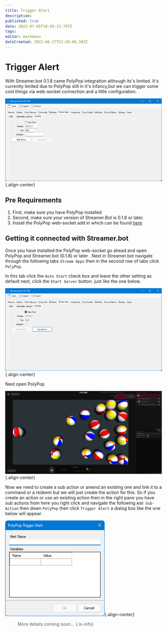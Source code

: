 ```yaml
---
title: Trigger-Alert
description: 
published: true
date: 2022-07-05T18:58:13.797Z
tags: 
editor: markdown
dateCreated: 2022-06-27T21:28:06.392Z
---
```


# Trigger Alert
With Streamer.bot 0.1.8 came PolyPop integration although its's limited. It's currently limited due to PolyPop still in it's infancy,but we can trigger some cool things via web-socket connection and a little configuration. 

![polypop-streamerbot-notconnected.png](/polypop/polypop-streamerbot-notconnected.png){.align-center}

## Pre Requirements
1. First, make sure you have PolyPop installed 
2. Second, make sure your version of Streamer.Bot is 0.1.8 or later.
3. Install the PolyPop web-socket add in which can be found [here](https://github.com/Jabbey92/PolyPopWebsocketPlugin/releases/tag/1.1)

## Getting it connected with Streamer.bot
Once you have installed the PolyPop web-socket go ahead and open PolyPop and Streamer.bot (0.1.8) or later . Next in Streamer.bot navigate through the following tabs `Stream Apps` then in the second row of tabs click `PolyPop`.

In this tab click the `Auto Start` check box and leave the other setting as default next, click the `Start Server` button. just like the one below.

![polypop-streamerbot.png](/polypop/polypop-streamerbot.png){.align-center}

Next open PolyPop 

![polypop-main.png](/polypop/polypop-main.png){.align-center}

Now we need to create a sub action or amend an existing one and link it to a command or a redeem but we will just create the action for this. So if you create an action or use an existing action then in the right pane you have sub actions from here you right click and navigate the following `Add Sub-Action` then down `PolyPop` then click `Trigger Alert` a dialog box like the one below will appear.

![polypop-ta-dialog.png](/polypop/polypop-ta-dialog.png){.align-center}





> More details coming soon...
{.is-info}
